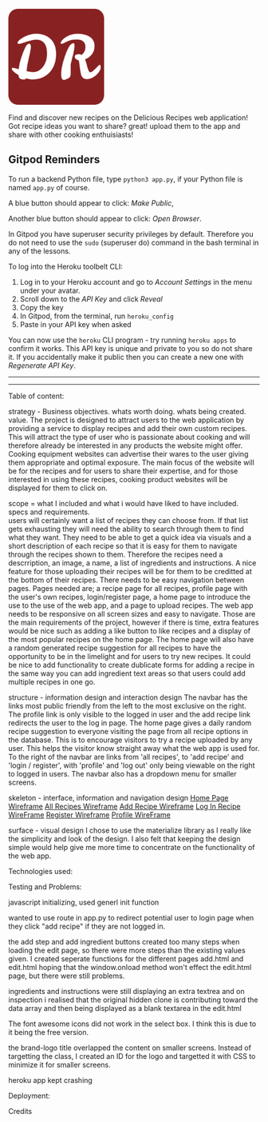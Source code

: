 ![Delicious Recipes Logo](/static/images/favicon.png)

Find and discover new recipes on the Delicious Recipes web application! Got recipe ideas you want to share? great! upload them to the app and share with other cooking enthuisiasts!

## Gitpod Reminders


To run a backend Python file, type `python3 app.py`, if your Python file is named `app.py` of course.

A blue button should appear to click: _Make Public_,

Another blue button should appear to click: _Open Browser_.

In Gitpod you have superuser security privileges by default. Therefore you do not need to use the `sudo` (superuser do) command in the bash terminal in any of the lessons.

To log into the Heroku toolbelt CLI:

1. Log in to your Heroku account and go to *Account Settings* in the menu under your avatar.
2. Scroll down to the *API Key* and click *Reveal*
3. Copy the key
4. In Gitpod, from the terminal, run `heroku_config`
5. Paste in your API key when asked

You can now use the `heroku` CLI program - try running `heroku apps` to confirm it works. This API key is unique and private to you so do not share it. If you accidentally make it public then you can create a new one with _Regenerate API Key_.

------


---

Table of content:

strategy - Business objectives. whats worth doing. whats being created. value.
The project is designed to attract users to the web application by providing a service to display recipes and add their own custom recipes. This will attract the type of user who is passionate about cooking and will therefore already be interested in any products the website might offer. Cooking equipment websites can advertise their wares to the user giving them appropriate and optimal exposure. The main focus of the website will be for the recipes and for users to share their expertise, and for those interested in using these recipes, cooking product websites will be displayed for them to click on.

scope = what I included and what i would have liked to have included. specs and requirements.  
users will certainly want a list of recipes they can choose from. If that list gets exhausting they will need the ability to search through them to find what they want. They need to be able to get a quick idea via visuals and a short description of each recipe so that it is easy for them to navigate through the recipes shown to them. Therefore the recipes need a descrription, an image, a name, a list of ingredients and instructions. A nice feature for those uploading their recipes will be for them to be creditted at the bottom of their recipes. There needs to be easy navigation between pages. Pages needed are; a recipe page for all recipes, profile page with the user's own recipes, login/register page, a home page to introduce the use to the use of the web app, and a page to upload recipes. The web app needs to be responsive on all screen sizes and easy to navigate.
 Those are the main requirements of the project, however if there is time, extra features would be nice such as adding a like button to like recipes and a display of the most popular recipes on the home page. The home page will also have a random generated recipe suggestion for all recipes to have the opportunity to be in the limelight and for users to try new recipes. It could be nice to add functionality to create dublicate forms for adding a recipe in the same way you can add ingredient text areas so that users could add multiple recipes in one go.

structure - information design and interaction design
The navbar has the links most public friendly from the left to the most exclusive on the right. The profile link is only visible to the logged in user and the add recipe link redirects the user to the log in page. The home page gives a daily random recipe suggestion to everyone visiting the page from all recipe options in the database. This is to encourage visitors to try a recipe uploaded by any user. This helps the visitor know straight away what the web app is used for. To the right of the navbar are links from 'all recipes', to 'add recipe' and 'login / register', with 'profile' and 'log out' only being viewable on the right to logged in users. The navbar also has a dropdown menu for smaller screens.

skeleton - interface, information and navigation design
[Home Page Wireframe](/static/images/wireframe1.png)
[All Recipes Wireframe](/static/images/wireframe2.png)
[Add Recipe Wireframe](/static/images/wireframe3.png)
[Log In Recipe WireFrame](/static/images/wireframe4.png)
[Register Wireframe](/static/images/wireframe5.png)
[Profile WireFrame](/static/images/wireframe6.png)

surface - visual design
I chose to use the materialize library as I really like the simplicity and look of the design. I also felt that keeping the design simple would help give me more time to concentrate on the functionality of the web app.

Technologies used:

Testing and Problems:

javascript initializing, used generl init function

wanted to use route in app.py to redirect potential user to login page when they click "add recipe" if they are not logged in. 

the add step and add ingredient buttons created too many steps when loading the edit page, so there were more steps than the existing values given. I created seperate functions for the different pages add.html and edit.html hoping that the window.onload method won't effect the edit.html page, but there were still problems.

ingredients and instructions were still displaying an extra textrea and on inspection i realised that the original hidden clone is contributing toward the data array and then being displayed as a blank textarea in the edit.html

The font awesome icons did not work in the select box. I think this is due to it being the free version.

the brand-logo title overlapped the content on smaller screens. Instead of targetting the class, I created an ID for the logo and targetted it with CSS to minimize it for smaller screens.

heroku app kept crashing 

Deployment:

Credits
